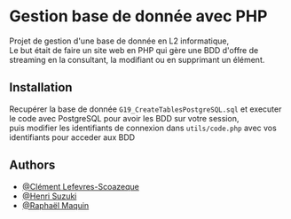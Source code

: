
# Gestion base de donnée avec PHP 

Projet de gestion d'une base de donnée en L2 informatique,  
Le but était de faire un site web en PHP qui gère une BDD d'offre de streaming en la consultant, la modifiant ou en supprimant un élément.
## Installation

Recupérer la base de donnée `G19_CreateTablesPostgreSQL.sql` et executer le code avec PostgreSQL pour avoir les BDD sur votre session,  
puis modifier les identifiants de connexion dans `utils/code.php` avec vos identifiants pour acceder aux BDD

## Authors

- [@Clément Lefevres-Scoazeque](https://github.com/Lefevres)
- [@Henri Suzuki](https://github.com/Guppy-s-Code)
- [@Raphaël Maquin](https://github.com/Raphou406)


